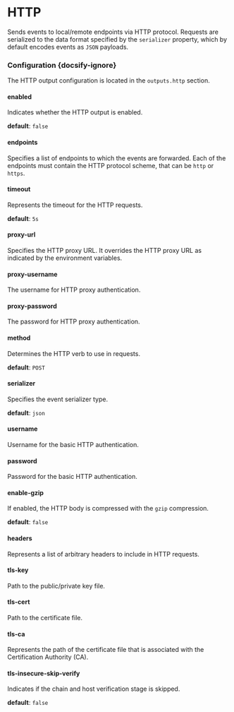 # HTTP

Sends events to local/remote endpoints via HTTP protocol. Requests are serialized to the data format specified by the `serializer` property, which by default encodes events as `JSON` payloads.

### Configuration {docsify-ignore}

The HTTP output configuration is located in the `outputs.http` section.

#### enabled

Indicates whether the HTTP output is enabled.

**default**: `false`

#### endpoints

Specifies a list of endpoints to which the events are forwarded. Each of the endpoints must contain the HTTP protocol scheme, that can be `http` or `https`.

#### timeout

Represents the timeout for the HTTP requests.

**default**: `5s`

#### proxy-url

Specifies the HTTP proxy URL. It overrides the HTTP proxy URL as indicated by the environment variables.

#### proxy-username

The username for HTTP proxy authentication.

#### proxy-password

The password for HTTP proxy authentication.

#### method

Determines the HTTP verb to use in requests.

**default**: `POST`

#### serializer

Specifies the event serializer type.

**default**: `json`

#### username

Username for the basic HTTP authentication.
   
#### password

Password for the basic HTTP authentication.

#### enable-gzip

If enabled, the HTTP body is compressed with the `gzip` compression.

**default**: `false`

#### headers

Represents a list of arbitrary headers to include in HTTP requests.

#### tls-key

Path to the public/private key file.

#### tls-cert

Path to the certificate file.

#### tls-ca

Represents the path of the certificate file that is associated with the Certification Authority (CA).

#### tls-insecure-skip-verify

Indicates if the chain and host verification stage is skipped.

**default**: `false`
